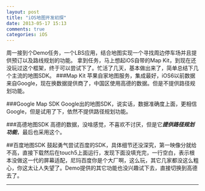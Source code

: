 ```yaml
---
layout: post
title: "iOS地图开发初探"
date: 2013-05-17 15:13
comments: true
categories: iOS 
---
```

周一接到个Demo任务，一个LBS应用，结合地图实现一个寻找周边停车场并且提供预订以及路线规划的功能。
拿到任务，马上想起iOS自带的Map Kit，到现在还没玩过这个框架，终于可以尝试下了。忙活了几天，基本做出来了，简单总结下几个主流的地图SDK。
###Map Kit
苹果自家地图服务，集成最好，iOS6以前数据来自Google，现在换数据提供商了，中国区使用高德的数据。但是不提供路径规划功能。

###Google Map SDK
Google出的地图SDK，说实话，数据准确度上面，更相信Google，但是试用了下，依然不提供路径规划功能。

###高德地图SDK
高德的数据，没啥感觉，不喜欢不讨厌，但是它***提供路径规划功能***，最后也采用这个。

##百度地图SDK
鼓起勇气尝试百度的SDK，具体细节还没深究，第一映像分就给不高，直接下载然后在touch5上面运行，发现下面没填充完，一行空白，表示根本没做这一代的屏幕适配，尼玛百度你是个大厂啊，这么玩，其它几家都没这么粗心，你这太让人失望了。Demo提供的其它功能也没兴趣试下去，直接切换到高德去了。

---
